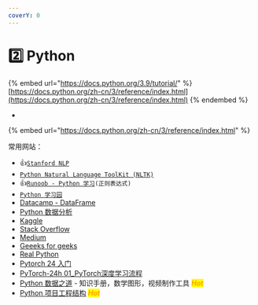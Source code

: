 ```yaml
---
coverY: 0
---
```


# 2️⃣ Python

{% embed url="https://docs.python.org/3.9/tutorial/" %}
[https://docs.python.org/zh-cn/3/reference/index.html](https://docs.python.org/zh-cn/3/reference/index.html)
{% endembed %}

*

{% embed url="https://docs.python.org/zh-cn/3/reference/index.html" %}

常用网站：

* :thumbsup:[`Stanford NLP`](http://nlp.stanford.edu:8080/sentiment/rntnDemo.html)
* [`Python Natural Language ToolKit (NLTK)`](https://www.nltk.org/index.html)
* :thumbsup:[`Runoob - Python 学习`](https://www.runoob.com/python/python-reg-expressions.html)`(正则表达式)`
* [`Python 学习园`](http://liao.cpython.org/index.html)
* [Datacamp - DataFrame](https://www.datacamp.com/community/tutorials/pandas-tutorial-dataframe-python#question1)
* [Python 数据分析](https://openbiox.github.io/py4ds-CN/visulization.html)
* [Kaggle](https://www.kaggle.com/)
* [Stack Overflow](https://stackoverflow.com/)
* [Medium](https://medium.com/)
* [Geeeks for geeks](https://www.geeksforgeeks.org/)
* [Real Python](https://realpython.com/)
* [Pytorch 24 入门](https://github.com/liufei65536/mrdbourke\_pytorch-deep-learning\_cn)
* [PyTorch-24h 01\_PyTorch深度学习流程](https://mp.weixin.qq.com/s/sRO9K-HkTmxuJY7fb5mlBg)
* [Python 数据之道](http://liyangbit.com/)  - 知识手册，数学图形，视频制作工具 _<mark style="color:orange;">**Hot**</mark>_
* [Python 项目工程结构](https://pyloong.github.io/pythonic-project-guidelines/guidelines/project\_management/project\_structure/) _<mark style="color:orange;">**Hot**</mark>_

